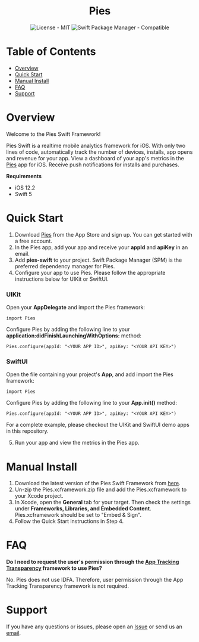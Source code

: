 <h1 align="center">Pies</h1>
<p align="center">
    <img src="https://img.shields.io/badge/license-MIT-lightgrey" alt="License - MIT"/> 
    <img src="https://img.shields.io/badge/Swift%20Package%20Manager-compatible-green" alt="Swift Package Manager - Compatible"/>
</p>

# Table of Contents
- [Overview](#overview)
- [Quick Start](#quick-start)
- [Manual Install](#manual-install)
- [FAQ](#faq)
- [Support](#support)

# Overview
Welcome to the Pies Swift Framework!

Pies Swift is a realtime mobile analytics framework for iOS. With only two lines of code, automatically track the number of devices, installs, app opens and revenue for your app. View a dashboard of your app's metrics in the [Pies](https://apps.apple.com/us/app/pies-mobile-analytics/id1592726335) app for iOS. Receive push notifications for installs and purchases.

**Requirements**
* iOS 12.2
* Swift 5

# Quick Start

1. Download [Pies](https://apps.apple.com/us/app/pies-mobile-analytics/id1592726335) from the App Store and sign up. You can get started with a free account.
2. In the Pies app, add your app and receive your **appId** and **apiKey** in an email.
3. Add **pies-swift** to your project. Swift Package Manager (SPM) is the preferred dependency manager for Pies.
4. Configure your app to use Pies. Please follow the appropriate instructions below for UIKit or SwiftUI.

### UIKit

Open your **AppDelegate** and import the Pies framework:
```
import Pies
```

Configure Pies by adding the following line to your **application:didFinishLaunchingWithOptions:** method:
```
Pies.configure(appId: "<YOUR APP ID>", apiKey: "<YOUR API KEY>")
```

### SwiftUI
Open the file containing your project's **App**, and add import the Pies framework:
```
import Pies
```

Configure Pies by adding the following line to your **App.init()** method:
```
Pies.configure(appId: "<YOUR APP ID>", apiKey: "<YOUR API KEY>")
```

For a complete example, please checkout the UIKit and SwiftUI demo apps in this repository.

5. Run your app and view the metrics in the Pies app.

# Manual Install

1. Download the latest version of the Pies Swift Framework from [here](https://drive.google.com/drive/folders/19v8-KWGDwqv6bOMlOL8ZYerXs2EOeVTW?usp=sharingg).
2. Un-zip the Pies.xcframework.zip file and add the Pies.xcframework to your Xcode project.
3. In Xcode, open the **General** tab for your target. Then check the settings under **Frameworks, Libraries, and Embedded Content**. Pies.xcframework should be set to "Embed & Sign".
4. Follow the Quick Start instructions in Step 4.

# FAQ
**Do I need to request the user's permission through the [App Tracking Transparency](https://developer.apple.com/documentation/apptrackingtransparency) framework to use Pies?**

No. Pies does not use IDFA. Therefore, user permission through the App Tracking Transparency framework is not required.

# Support
If you have any questions or issues, please open an [Issue](https://github.com/appsmadefresh/pies-swift/issues) or send us an [email](support@appsmadefresh.com).